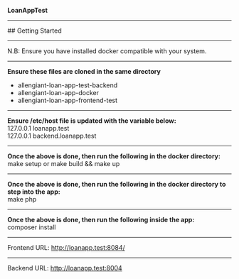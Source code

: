 <strong>LoanAppTest</strong>

<hr/>
## Getting Started
<hr/>

N.B: Ensure you have installed docker compatible with your system.

<hr/>

<strong>Ensure these files are cloned in the same directory</strong>

- allengiant-loan-app-test-backend
- allengiant-loan-app-docker
- allengiant-loan-app-frontend-test

<hr/>

<strong>Ensure /etc/host file is updated with the variable below:</strong>
<br/>
127.0.0.1 loanapp.test
<br />
127.0.0.1 backend.loanapp.test

<hr/>

<strong>Once the above is done, then run the following in the docker directory:</strong>
<br/>
make setup or make build && make up

<hr/>

<strong>Once the above is done, then run the following in the docker directory to step into the app:</strong>
<br/>
make php

<hr/>

<strong>Once the above is done, then run the following inside the app:</strong>
<br/>
composer install

<hr/>

Frontend URL: http://loanapp.test:8084/

<hr/>

Backend URL: http://loanapp.test:8004


